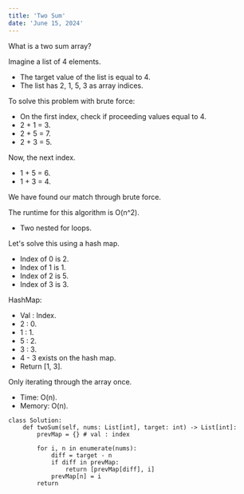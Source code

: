 ```yaml
---
title: 'Two Sum'
date: 'June 15, 2024'
---
```


What is a two sum array?

Imagine a list of 4 elements.
- The target value of the list is equal to 4.
- The list has 2, 1, 5, 3 as array indices.

To solve this problem with brute force:
- On the first index, check if proceeding values equal to 4.
- 2 + 1 = 3.
- 2 + 5 = 7.
- 2 + 3 = 5.

Now, the next index.
- 1 + 5 = 6.
- 1 + 3 = 4.

We have found our match through brute force.

The runtime for this algorithm is O(n^2).
- Two nested for loops.

Let's solve this using a hash map.
- Index of 0 is 2.
- Index of 1 is 1.
- Index of 2 is 5.
- Index of 3 is 3.

HashMap:
- Val : Index.
- 2 : 0.
- 1 : 1.
- 5 : 2.
- 3 : 3.
- 4 - 3 exists on the hash map.
- Return [1, 3].

Only iterating through the array once.
- Time: O(n).
- Memory: O(n).

```
class Solution:
    def twoSum(self, nums: List[int], target: int) -> List[int]:
        prevMap = {} # val : index

        for i, n in enumerate(nums):
            diff = target - n
            if diff in prevMap:
                return [prevMap[diff], i]
            prevMap[n] = i
        return
```